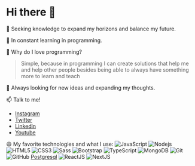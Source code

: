 # Hi there 👋


🔭 Seeking knowledge to expand my horizons and balance my future.

🌱 In constant learning in programming.

🤔 Why do I love programming? 
  > Simple, because in programming I can create solutions that help me and help other people besides being able to always have something more to learn and teach

💬 Always looking for new ideas and expanding my thoughts.

📫 Talk to me!
  - [Instagram](https://www.instagram.com/dksecurityofc?r=nametag)
  - [Twitter](https://twitter.com/DkSecurity?s=09)
  - [Linkedin](https://www.linkedin.com/in/edmilson-jesus-4128711b5)
  - [Youtube](https://youtube.com/channel/UCbwEh03h1sPpKfXv4dBIchA)

😄 My favorite technologies and what I use:
  ![JavaScript](https://img.shields.io/badge/-JavaScript-black?style=flat-square&logo=javascript)
  ![Nodejs](https://img.shields.io/badge/-Nodejs-339933?style=flat-square&logo=Node.js&logoColor=white)
  ![HTML5](https://img.shields.io/badge/-HTML5-E34F26?style=flat-square&logo=html5&logoColor=white)
  ![CSS3](https://img.shields.io/badge/-CSS3-1572B6?style=flat-square&logo=css3)
  ![Sass](https://img.shields.io/badge/-Sass-CC6699?style=flat-square&logo=sass&logoColor=white)
  ![Bootstrap](https://img.shields.io/badge/-Bootstrap-563D7C?style=flat-square&logo=bootstrap)
  ![TypeScript](https://img.shields.io/badge/-TypeScript-007ACC?style=flat-square&logo=typescript)
  ![MongoDB](https://img.shields.io/badge/-MongoDB-black?style=flat-square&logo=mongodb)
  ![Git](https://img.shields.io/badge/-Git-black?style=flat-square&logo=git)
  ![GitHub](https://img.shields.io/badge/-GitHub-181717?style=flat-square&logo=github)
  [Postgresql](https://img.shields.io/badge/-Postgresql-blue?style=flat-square&logo=postgresql)
  ![ReactJS](https://img.shields.io/badge/-ReactJS-black?style=flat-square&logo=react)
  ![NextJS](https://img.shields.io/badge/-NextJS-black?style=flat-square&logo=vercel )

